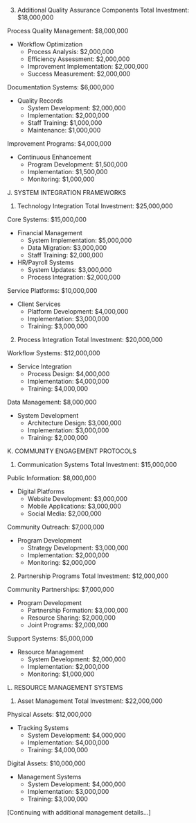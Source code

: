 3. Additional Quality Assurance Components
Total Investment: $18,000,000

Process Quality Management: $8,000,000
- Workflow Optimization
  * Process Analysis: $2,000,000
  * Efficiency Assessment: $2,000,000
  * Improvement Implementation: $2,000,000
  * Success Measurement: $2,000,000

Documentation Systems: $6,000,000
- Quality Records
  * System Development: $2,000,000
  * Implementation: $2,000,000
  * Staff Training: $1,000,000
  * Maintenance: $1,000,000

Improvement Programs: $4,000,000
- Continuous Enhancement
  * Program Development: $1,500,000
  * Implementation: $1,500,000
  * Monitoring: $1,000,000

J. SYSTEM INTEGRATION FRAMEWORKS

1. Technology Integration
Total Investment: $25,000,000

Core Systems: $15,000,000
- Financial Management
  * System Implementation: $5,000,000
  * Data Migration: $3,000,000
  * Staff Training: $2,000,000
- HR/Payroll Systems
  * System Updates: $3,000,000
  * Process Integration: $2,000,000

Service Platforms: $10,000,000
- Client Services
  * Platform Development: $4,000,000
  * Implementation: $3,000,000
  * Training: $3,000,000

2. Process Integration
Total Investment: $20,000,000

Workflow Systems: $12,000,000
- Service Integration
  * Process Design: $4,000,000
  * Implementation: $4,000,000
  * Training: $4,000,000

Data Management: $8,000,000
- System Development
  * Architecture Design: $3,000,000
  * Implementation: $3,000,000
  * Training: $2,000,000

K. COMMUNITY ENGAGEMENT PROTOCOLS

1. Communication Systems
Total Investment: $15,000,000

Public Information: $8,000,000
- Digital Platforms
  * Website Development: $3,000,000
  * Mobile Applications: $3,000,000
  * Social Media: $2,000,000

Community Outreach: $7,000,000
- Program Development
  * Strategy Development: $3,000,000
  * Implementation: $2,000,000
  * Monitoring: $2,000,000

2. Partnership Programs
Total Investment: $12,000,000

Community Partnerships: $7,000,000
- Program Development
  * Partnership Formation: $3,000,000
  * Resource Sharing: $2,000,000
  * Joint Programs: $2,000,000

Support Systems: $5,000,000
- Resource Management
  * System Development: $2,000,000
  * Implementation: $2,000,000
  * Monitoring: $1,000,000

L. RESOURCE MANAGEMENT SYSTEMS

1. Asset Management
Total Investment: $22,000,000

Physical Assets: $12,000,000
- Tracking Systems
  * System Development: $4,000,000
  * Implementation: $4,000,000
  * Training: $4,000,000

Digital Assets: $10,000,000
- Management Systems
  * System Development: $4,000,000
  * Implementation: $3,000,000
  * Training: $3,000,000

[Continuing with additional management details...]
